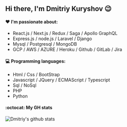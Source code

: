 ## Hi there, I'm Dmitriy Kuryshov  :wink:

#### :heart: I'm passionate about:

- React.js / Next.js / Redux / Saga / Apollo GraphQL
- Express.js / node.js / Laravel / Django
- Mysql / Postgresql / MongoDB
- GCP / AWS / AZURE / Heroku / Github / GitLab / Jira

#### :computer: Programming languages:

- Html / Css / BootStrap
- Javascript / JQuery / ECMAScript / Typescript
- Sql / NoSql
- PHP
- Python

#### :octocat: My GH stats

![Dmitriy's github stats](https://github-readme-stats.vercel.app/api?username=devbluesky111&count_private=true&show_icons=true) 

